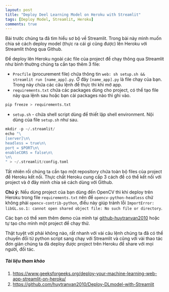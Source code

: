 ```yaml
---
layout: post
title: "Deploy Deel Learning Model on Heroku with Streamlit"
tags: [Deploy Model, Streamlit, Heroku]
comments: true
---
```


Bài trước chúng ta đã tìm hiểu sơ bộ về Streamlit. Trong bài này mình muốn chia sẻ cách deploy model (thực ra cái gì cũng được) lên Heroku với Streamlit thông qua Github.

Để deploy lên Heroku ngoài các file của project để chạy thông qua Streamlit như bình thường chúng ta cần tạo thêm 3 file:
* `Procfile` (procurement file) chứa thông tin `web: sh setup.sh && streamlit run [name_app].py`. Ở đây `[name_app].py` là file chạy của bạn. Trong này chứa các câu lệnh để thực thi khi mở app.
* `requirements.txt` chứa các packages dùng cho project, có thể tạo file này qua lệnh sau hoặc bạn cài packages nào thì ghi vào.
```python
pip freeze > requirements.txt
```
* `setup.sh` - chứa shell script dùng để thiết lập shell environment. Nội dùng của file `setup.sh` như sau.
```python
mkdir -p ~/.streamlit/
echo "\
[server]\n\
headless = true\n\
port = $PORT\n\
enableCORS = false\n\
\n\
" > ~/.streamlit/config.toml
```

Tất nhiên rồi chúng ta cần tạo một repository chứa toàn bộ files của project để Heroku kết nối. Thực chất Heroku cung cấp 3 cách để có thể kết nối với project và ở đây mình chia sẻ cách dùng với Github.

**Chú ý:** Nếu dùng project của bạn dùng đến OpenCV thì khi deploy trên Heroku trong file `requirements.txt` nên để `opencv-python-headless` chứ không phải `opencv-contrib-python`, điều này giúp tránh lỗi `ImportError: libGL.so.1: cannot open shared object file: No such file or directory`.

Các bạn có thể xem thêm demo của mình tại [github-huytranvan2010](https://github.com/huytranvan2010/Deploy-DLmodel-with-Streamlit) hoặc tự tạo cho mình một project để chạy thử.

Thật tuyệt vời phải không nào, rất nhanh với vài câu lệnh chúng ta đã có thể chuyển đổi từ python script sang chạy với Streamlit và cũng với vài thao tác đơn giản chúng ta đã deploy được project trên Heroku để share với mọi người, đối tác.
##### Tài liệu tham khảo
1. https://www.geeksforgeeks.org/deploy-your-machine-learning-web-app-streamlit-on-heroku/
2. https://github.com/huytranvan2010/Deploy-DLmodel-with-Streamlit
